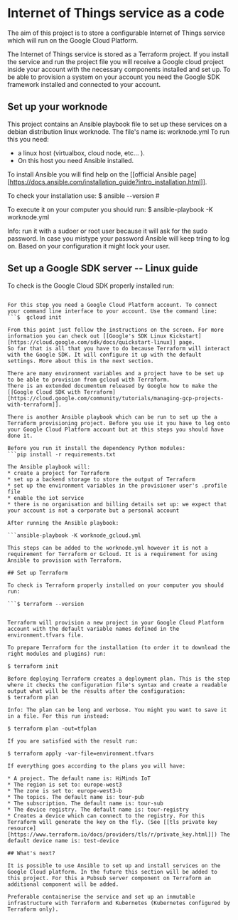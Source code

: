 # Internet of Things service as a code

The aim of this project is to store a configurable Internet of Things service which will run on the Google Cloud Platform.

The Internet of Things service is stored as a Terraform project. If you install the service and run the project file you will receive a Google cloud project inside your account with the necessary components installed and set up.
To be able to provision a system on your account you need the Google SDK framework installed and connected to your account.

## Set up your worknode

This project contains an Ansible playbook file to set up these services on a debian distribution linux worknode. The file's name is: worknode.yml
To run this you need:
* a linux host (virtualbox, cloud node, etc... ).
* On this host you need Ansible installed.
 
To install Ansible you will find help on the [[official Ansible page][https://docs.ansible.com/installation_guide?intro_installation.html]]. 

To check your installation use:
$ ansible --version # 

To execute it on your computer you should run:
$ ansible-playbook -K worknode.yml

Info: run it with a sudoer or root user because it will ask for the sudo password. In case you mistype your password Ansible will keep triing to log on. Based on your configuration it might lock your user.

## Set up a Google SDK server -- Linux guide

To check is the Google Cloud SDK properly installed run:
```$ gcloud --version

For this step you need a Google Cloud Platform account. To connect your command line interface to your account. Use the command line:
```$  gcloud init

From this point just follow the instructions on the screen. For more information you can check out [[Google's SDK Linux Kickstart][https://cloud.google.com/sdk/docs/quickstart-linux]] page.
So far that is all that you have to do because Terraform will interact with the Google SDK. It will configure it up with the default settings. More about this in the next section.

There are many environment variables and a project have to be set up to be able to provision from gcloud with Terraform.
There is an extended documentum released by Google how to make the [[Google Cloud SDK with Terraform][https://cloud.google.com/community/tutorials/managing-gcp-projects-with-terraform]].

There is another Ansible playbook which can be run to set up the a Terraform provisioning project. Before you use it you have to log onto your Google Cloud Platform account but at this steps you should have done it.

Before you run it install the dependency Python modules:
```pip install -r requirements.txt 

The Ansible playbook will:
* create a project for Terraform
* set up a backend storage to store the output of Terraform
* set up the environment variables in the provisioner user's .profile file
* enable the iot service
* there is no organisation and billing details set up: we expect that your account is not a corporate but a personal account

After running the Ansible playbook:

```ansible-playbook -K worknode_gcloud.yml

This steps can be added to the worknode.yml however it is not a requirement for Terraform or Gcloud. It is a requirement for using Ansible to provision with Terraform.

## Set up Terraform

To check is Terraform properly installed on your computer you should run:

```$ terraform --version


Terraform will provision a new project in your Google Cloud Platform account with the default variable names defined in the environment.tfvars file.

To prepare Terraform for the installation (to order it to download the right modules and plugins) run:

$ terraform init

Before deploying Terraform creates a deployment plan. This is the step where it checks the configuration file's syntax and create a readable output what will be the results after the configuration:
$ terraform plan

Info: The plan can be long and verbose. You might you want to save it in a file. For this run instead:

$ terraform plan -out=tfplan

If you are satisfied with the result run:

$ terraform apply -var-file=environment.tfvars

If everything goes according to the plans you will have:

* A project. The default name is: HiMinds IoT
* The region is set to: europe-west3
* The zone is set to: europe-west3-b
* The topics. The default name is: tour-pub
* The subscription. The default name is: tour-sub
* The device registry. The default name is: tour-registry
* Creates a device which can connect to the registry. For this Terraform will generate the key on the fly. (See [[tls private key resource][https://www.terraform.io/docs/providers/tls/r/private_key.html]]) The default device name is: test-device

## What's next?

It is possible to use Ansible to set up and install services on the Google Cloud platform. In the future this section will be added to this project. For this a Pubsub server component on Terraform an additional component will be added.

Preferable containerise the service and set up an inmutable infrastructure with Terraform and Kubernetes (Kubernetes configured by Terraform only).